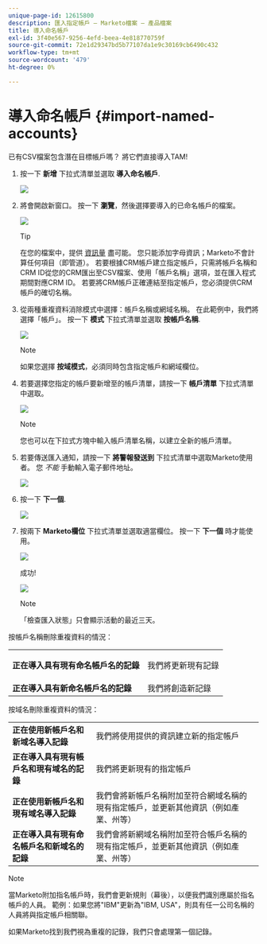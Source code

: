 ```yaml
---
unique-page-id: 12615800
description: 匯入指定帳戶 — Marketo檔案 — 產品檔案
title: 導入命名帳戶
exl-id: 3f40e567-9256-4efd-beea-4e818770759f
source-git-commit: 72e1d29347bd5b77107da1e9c30169cb6490c432
workflow-type: tm+mt
source-wordcount: '479'
ht-degree: 0%

---
```


# 導入命名帳戶 {#import-named-accounts}

已有CSV檔案包含潛在目標帳戶嗎？ 將它們直接導入TAM!

1. 按一下 **新增** 下拉式清單並選取 **導入命名帳戶**.

   ![](assets/inaone.png)

1. 將會開啟新窗口。 按一下 **瀏覽**，然後選擇要導入的已命名帳戶的檔案。

   ![](assets/inatwo.png)

   >[!TIP]
   >
   >在您的檔案中，提供 [資訊量](/help/marketo/product-docs/target-account-management/target/named-accounts/named-account-overview.md#named-account-attributes) 盡可能。 您只能添加字母資訊；Marketo不會計算任何項目（即管道）。 若要根據CRM帳戶建立指定帳戶，只需將帳戶名稱和CRM ID從您的CRM匯出至CSV檔案、使用「帳戶名稱」選項，並在匯入程式期間對應CRM ID。 若要將CRM帳戶正確連結至指定帳戶，您必須提供CRM帳戶的確切名稱。

1. 從兩種重複資料消除模式中選擇：帳戶名稱或網域名稱。 在此範例中，我們將選擇「帳戶」。 按一下 **模式** 下拉式清單並選取 **按帳戶名稱**.

   ![](assets/inathree.png)

   >[!NOTE]
   >
   >如果您選擇 **按域模式**，必須同時包含指定帳戶和網域欄位。

1. 若要選擇您指定的帳戶要新增至的帳戶清單，請按一下 **帳戶清單** 下拉式清單中選取。

   ![](assets/inafour.png)

   >[!NOTE]
   >
   >您也可以在下拉式方塊中輸入帳戶清單名稱，以建立全新的帳戶清單。

1. 若要傳送匯入通知，請按一下 **將警報發送到** 下拉式清單中選取Marketo使用者。 您 _不能_ 手動輸入電子郵件地址。

   ![](assets/inafive-2.png)

1. 按一下 **下一個**.

   ![](assets/inasix-2.png)

1. 按兩下 **Marketo欄位** 下拉式清單並選取適當欄位。 按一下 **下一個** 時才能使用。

   ![](assets/inaseven.png)

   成功!

   ![](assets/inanine.png)

   >[!NOTE]
   >
   >「檢查匯入狀態」只會顯示活動的最近三天。

按帳戶名稱刪除重複資料的情況：

<table> 
 <tbody> 
  <tr> 
   <td><strong>正在導入具有現有命名帳戶名的記錄</strong></td> 
   <td><p>我們將更新現有記錄</p></td> 
  </tr> 
  <tr> 
   <td><strong>正在導入具有新命名帳戶名的記錄</strong></td> 
   <td>我們將創造新記錄</td> 
  </tr> 
 </tbody> 
</table>

按域名刪除重複資料的情況：

<table> 
 <tbody> 
  <tr> 
   <td><strong>正在使用新帳戶名和新域名導入記錄</strong></td> 
   <td>我們將使用提供的資訊建立新的指定帳戶</td> 
  </tr> 
  <tr> 
   <td><strong>正在導入具有現有帳戶名和現有域名的記錄</strong></td> 
   <td>我們將更新現有的指定帳戶</td> 
  </tr> 
   <tr> 
   <td><strong>正在使用新帳戶名和現有域名導入記錄</strong></td> 
   <td>我們會將新帳戶名稱附加至符合網域名稱的現有指定帳戶，並更新其他資訊（例如產業、州等）</td> 
  </tr> 
  <tr> 
   <td><strong>正在導入具有現有命名帳戶名和新域名的記錄</strong></td> 
   <td>我們會將新網域名稱附加至符合帳戶名稱的現有指定帳戶，並更新其他資訊（例如產業、州等）</td> 
  </tr> 
 </tbody> 
</table>

>[!NOTE]
>
>當Marketo附加指名帳戶時，我們會更新規則（幕後），以便我們識別應屬於指名帳戶的人員。 範例：如果您將&quot;IBM&quot;更新為&quot;IBM, USA&quot;，則具有任一公司名稱的人員將與指定帳戶相關聯。

如果Marketo找到我們視為重複的記錄，我們只會處理第一個記錄。

